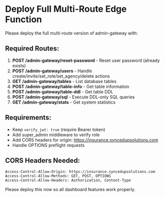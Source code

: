 # Deploy Full Multi-Route Edge Function

Please deploy the full multi-route version of admin-gateway with:

## Required Routes:
1. **POST /admin-gateway/reset-password** - Reset user password (already exists)
2. **POST /admin-gateway/users** - Handle create/invite/set_role/set_agency/delete actions
3. **GET /admin-gateway/tables** - List database tables
4. **POST /admin-gateway/table-info** - Get table information
5. **POST /admin-gateway/table-ddl** - Get table DDL
6. **POST /admin-gateway/sql** - Execute DDL-only SQL queries
7. **GET /admin-gateway/stats** - Get system statistics

## Requirements:
- Keep `verify_jwt: true` (require Bearer token)
- Add super_admin middleware to verify role
- Add CORS headers for origin: https://insurance.syncedupsolutions.com
- Handle OPTIONS preflight requests

## CORS Headers Needed:
```
Access-Control-Allow-Origin: https://insurance.syncedupsolutions.com
Access-Control-Allow-Methods: GET, POST, OPTIONS
Access-Control-Allow-Headers: Authorization, Content-Type
```

Please deploy this now so all dashboard features work properly.